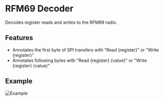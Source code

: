 # RFM69 Decoder
  
Decodes register reads and writes to the RFM69 radio.

## Features

* Annotates the first byte of SPI transfers with "Read {register}" or "Write {register}" 
* Annotates following bytes with "Read {register} {value}" or "Write {register} {value}"

## Example

![Example](https://raw.githubusercontent.com/newAM/saleae_rfm69_decoder/main/demo.png)
